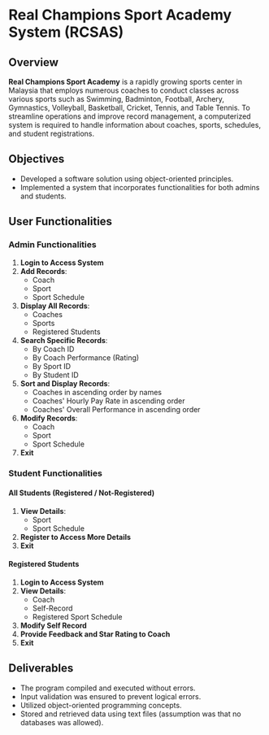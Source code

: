 # Real Champions Sport Academy System (RCSAS)

## Overview
**Real Champions Sport Academy** is a rapidly growing sports center in Malaysia that employs numerous coaches to conduct classes across various sports such as Swimming, Badminton, Football, Archery, Gymnastics, Volleyball, Basketball, Cricket, Tennis, and Table Tennis. To streamline operations and improve record management, a computerized system is required to handle information about coaches, sports, schedules, and student registrations.

## Objectives
- Developed a software solution using object-oriented principles.
- Implemented a system that incorporates functionalities for both admins and students.

## User Functionalities

### Admin Functionalities
1. **Login to Access System**
2. **Add Records**:
   - Coach
   - Sport
   - Sport Schedule
3. **Display All Records**:
   - Coaches
   - Sports
   - Registered Students
4. **Search Specific Records**:
   - By Coach ID
   - By Coach Performance (Rating)
   - By Sport ID
   - By Student ID
5. **Sort and Display Records**:
   - Coaches in ascending order by names
   - Coaches' Hourly Pay Rate in ascending order
   - Coaches' Overall Performance in ascending order
6. **Modify Records**:
   - Coach
   - Sport
   - Sport Schedule
7. **Exit**

### Student Functionalities

#### All Students (Registered / Not-Registered)
1. **View Details**:
   - Sport
   - Sport Schedule
2. **Register to Access More Details**
3. **Exit**

#### Registered Students
1. **Login to Access System**
2. **View Details**:
   - Coach
   - Self-Record
   - Registered Sport Schedule
3. **Modify Self Record**
4. **Provide Feedback and Star Rating to Coach**
5. **Exit**

## Deliverables
- The program compiled and executed without errors.
- Input validation was ensured to prevent logical errors.
- Utilized object-oriented programming concepts.
- Stored and retrieved data using text files (assumption was that no databases was allowed).

